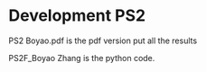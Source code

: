 # Development PS2
PS2 Boyao.pdf is the pdf version put all the results

PS2F_Boyao Zhang is the python code.
